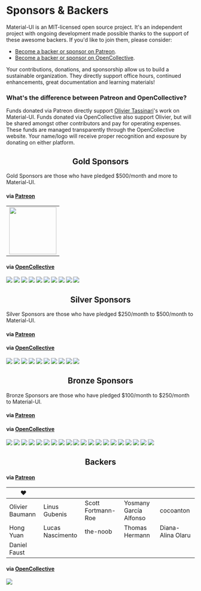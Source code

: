 # Sponsors & Backers

Material-UI is an MIT-licensed open source project. It's an independent project with ongoing development made possible thanks to the support of these awesome backers. If you'd like to join them, please consider:
- [Become a backer or sponsor on Patreon](https://www.patreon.com/oliviertassinari).
- [Become a backer or sponsor on OpenCollective](https://opencollective.com/material-ui).

Your contributions, donations, and sponsorship allow us to build a sustainable organization. They directly support office hours, continued enhancements, great documentation and learning materials!

### What's the difference between Patreon and OpenCollective?

Funds donated via Patreon directly support [Olivier Tassinari](https://github.com/oliviertassinari)'s work on Material-UI.
Funds donated via OpenCollective also support Olivier, but will be shared amongst other contributors and pay for operating expenses.
These funds are managed transparently through the OpenCollective website.
Your name/logo will receive proper recognition and exposure by donating on either platform.

<h2 align="center">Gold Sponsors</h2>

Gold Sponsors are those who have pledged $500/month and more to Material-UI.

#### via [Patreon](https://www.patreon.com/oliviertassinari)

<table>
  <tbody>
    <tr>
      <td align="center" valign="middle">
        <a href="https://www.creative-tim.com" target="_blank">
          <img width="126px" src="https://avatars1.githubusercontent.com/u/20172349">
        </a>
      </td>
    </tr>
  </tbody>
</table>

#### via [OpenCollective](https://opencollective.com/material-ui)

<a href="https://opencollective.com/material-ui/tiers/gold-sponsors/0/website" target="_blank"><img src="https://opencollective.com/material-ui/tiers/gold-sponsors/0/avatar.svg"></a>
<a href="https://opencollective.com/material-ui/tiers/gold-sponsors/1/website" target="_blank"><img src="https://opencollective.com/material-ui/tiers/gold-sponsors/1/avatar.svg"></a>
<a href="https://opencollective.com/material-ui/tiers/gold-sponsors/2/website" target="_blank"><img src="https://opencollective.com/material-ui/tiers/gold-sponsors/2/avatar.svg"></a>
<a href="https://opencollective.com/material-ui/tiers/gold-sponsors/3/website" target="_blank"><img src="https://opencollective.com/material-ui/tiers/gold-sponsors/3/avatar.svg"></a>
<a href="https://opencollective.com/material-ui/tiers/gold-sponsors/4/website" target="_blank"><img src="https://opencollective.com/material-ui/tiers/gold-sponsors/4/avatar.svg"></a>
<a href="https://opencollective.com/material-ui/tiers/gold-sponsors/5/website" target="_blank"><img src="https://opencollective.com/material-ui/tiers/gold-sponsors/5/avatar.svg"></a>
<a href="https://opencollective.com/material-ui/tiers/gold-sponsors/6/website" target="_blank"><img src="https://opencollective.com/material-ui/tiers/gold-sponsors/6/avatar.svg"></a>
<a href="https://opencollective.com/material-ui/tiers/gold-sponsors/7/website" target="_blank"><img src="https://opencollective.com/material-ui/tiers/gold-sponsors/7/avatar.svg"></a>
<a href="https://opencollective.com/material-ui/tiers/gold-sponsors/8/website" target="_blank"><img src="https://opencollective.com/material-ui/tiers/gold-sponsors/8/avatar.svg"></a>
<a href="https://opencollective.com/material-ui/tiers/gold-sponsors/9/website" target="_blank"><img src="https://opencollective.com/material-ui/tiers/gold-sponsors/9/avatar.svg"></a>

<h2 align="center">Silver Sponsors</h2>

Silver Sponsors are those who have pledged $250/month to $500/month to Material-UI.

#### via [Patreon](https://www.patreon.com/oliviertassinari)

#### via [OpenCollective](https://opencollective.com/material-ui)

<a href="https://opencollective.com/material-ui/tiers/silver-sponsors/0/website" target="_blank"><img src="https://opencollective.com/material-ui/tiers/silver-sponsors/0/avatar.svg"></a>
<a href="https://opencollective.com/material-ui/tiers/silver-sponsors/1/website" target="_blank"><img src="https://opencollective.com/material-ui/tiers/silver-sponsors/1/avatar.svg"></a>
<a href="https://opencollective.com/material-ui/tiers/silver-sponsors/2/website" target="_blank"><img src="https://opencollective.com/material-ui/tiers/silver-sponsors/2/avatar.svg"></a>
<a href="https://opencollective.com/material-ui/tiers/silver-sponsors/3/website" target="_blank"><img src="https://opencollective.com/material-ui/tiers/silver-sponsors/3/avatar.svg"></a>
<a href="https://opencollective.com/material-ui/tiers/silver-sponsors/4/website" target="_blank"><img src="https://opencollective.com/material-ui/tiers/silver-sponsors/4/avatar.svg"></a>
<a href="https://opencollective.com/material-ui/tiers/silver-sponsors/5/website" target="_blank"><img src="https://opencollective.com/material-ui/tiers/silver-sponsors/5/avatar.svg"></a>
<a href="https://opencollective.com/material-ui/tiers/silver-sponsors/6/website" target="_blank"><img src="https://opencollective.com/material-ui/tiers/silver-sponsors/6/avatar.svg"></a>
<a href="https://opencollective.com/material-ui/tiers/silver-sponsors/7/website" target="_blank"><img src="https://opencollective.com/material-ui/tiers/silver-sponsors/7/avatar.svg"></a>
<a href="https://opencollective.com/material-ui/tiers/silver-sponsors/8/website" target="_blank"><img src="https://opencollective.com/material-ui/tiers/silver-sponsors/8/avatar.svg"></a>
<a href="https://opencollective.com/material-ui/tiers/silver-sponsors/9/website" target="_blank"><img src="https://opencollective.com/material-ui/tiers/silver-sponsors/9/avatar.svg"></a>

<h2 align="center">Bronze Sponsors</h2>

Bronze Sponsors are those who have pledged $100/month to $250/month to Material-UI.

#### via [Patreon](https://www.patreon.com/oliviertassinari)

#### via [OpenCollective](https://opencollective.com/material-ui)

<a href="https://opencollective.com/material-ui/tiers/bronze-sponsors/0/website" target="_blank"><img src="https://opencollective.com/material-ui/tiers/bronze-sponsors/0/avatar.svg"></a>
<a href="https://opencollective.com/material-ui/tiers/bronze-sponsors/1/website" target="_blank"><img src="https://opencollective.com/material-ui/tiers/bronze-sponsors/1/avatar.svg"></a>
<a href="https://opencollective.com/material-ui/tiers/bronze-sponsors/2/website" target="_blank"><img src="https://opencollective.com/material-ui/tiers/bronze-sponsors/2/avatar.svg"></a>
<a href="https://opencollective.com/material-ui/tiers/bronze-sponsors/3/website" target="_blank"><img src="https://opencollective.com/material-ui/tiers/bronze-sponsors/3/avatar.svg"></a>
<a href="https://opencollective.com/material-ui/tiers/bronze-sponsors/4/website" target="_blank"><img src="https://opencollective.com/material-ui/tiers/bronze-sponsors/4/avatar.svg"></a>
<a href="https://opencollective.com/material-ui/tiers/bronze-sponsors/5/website" target="_blank"><img src="https://opencollective.com/material-ui/tiers/bronze-sponsors/5/avatar.svg"></a>
<a href="https://opencollective.com/material-ui/tiers/bronze-sponsors/6/website" target="_blank"><img src="https://opencollective.com/material-ui/tiers/bronze-sponsors/6/avatar.svg"></a>
<a href="https://opencollective.com/material-ui/tiers/bronze-sponsors/7/website" target="_blank"><img src="https://opencollective.com/material-ui/tiers/bronze-sponsors/7/avatar.svg"></a>
<a href="https://opencollective.com/material-ui/tiers/bronze-sponsors/8/website" target="_blank"><img src="https://opencollective.com/material-ui/tiers/bronze-sponsors/8/avatar.svg"></a>
<a href="https://opencollective.com/material-ui/tiers/bronze-sponsors/9/website" target="_blank"><img src="https://opencollective.com/material-ui/tiers/bronze-sponsors/9/avatar.svg"></a>
<a href="https://opencollective.com/material-ui/tiers/bronze-sponsors/10/website" target="_blank"><img src="https://opencollective.com/material-ui/tiers/bronze-sponsors/10/avatar.svg"></a>
<a href="https://opencollective.com/material-ui/tiers/bronze-sponsors/11/website" target="_blank"><img src="https://opencollective.com/material-ui/tiers/bronze-sponsors/11/avatar.svg"></a>
<a href="https://opencollective.com/material-ui/tiers/bronze-sponsors/12/website" target="_blank"><img src="https://opencollective.com/material-ui/tiers/bronze-sponsors/12/avatar.svg"></a>
<a href="https://opencollective.com/material-ui/tiers/bronze-sponsors/13/website" target="_blank"><img src="https://opencollective.com/material-ui/tiers/bronze-sponsors/13/avatar.svg"></a>
<a href="https://opencollective.com/material-ui/tiers/bronze-sponsors/14/website" target="_blank"><img src="https://opencollective.com/material-ui/tiers/bronze-sponsors/14/avatar.svg"></a>
<a href="https://opencollective.com/material-ui/tiers/bronze-sponsors/15/website" target="_blank"><img src="https://opencollective.com/material-ui/tiers/bronze-sponsors/15/avatar.svg"></a>
<a href="https://opencollective.com/material-ui/tiers/bronze-sponsors/16/website" target="_blank"><img src="https://opencollective.com/material-ui/tiers/bronze-sponsors/16/avatar.svg"></a>
<a href="https://opencollective.com/material-ui/tiers/bronze-sponsors/17/website" target="_blank"><img src="https://opencollective.com/material-ui/tiers/bronze-sponsors/17/avatar.svg"></a>
<a href="https://opencollective.com/material-ui/tiers/bronze-sponsors/18/website" target="_blank"><img src="https://opencollective.com/material-ui/tiers/bronze-sponsors/18/avatar.svg"></a>
<a href="https://opencollective.com/material-ui/tiers/bronze-sponsors/19/website" target="_blank"><img src="https://opencollective.com/material-ui/tiers/bronze-sponsors/19/avatar.svg"></a>

<h2 align="center">Backers</h2>

#### via [Patreon](https://www.patreon.com/oliviertassinari)

| ♥️ |   |   |   |   |
|---|---|---|---|---|
| Olivier Baumann | Linus Gubenis | Scott Fortmann-Roe | Yosmany García Alfonso | cocoanton |
| Hong Yuan | Lucas Nascimento | the-noob | Thomas Hermann | Diana-Alina Olaru |
| Daniel Faust |

#### via [OpenCollective](https://opencollective.com/material-ui)

<a href="https://opencollective.com/material-ui#backers" target="_blank"><img src="https://opencollective.com/material-ui/backers.svg?width=890"></a>
